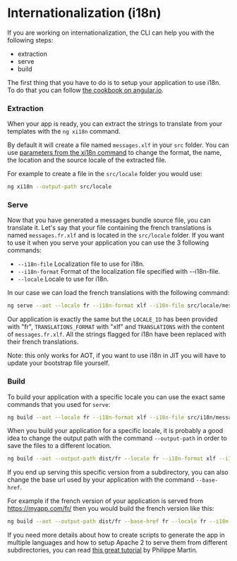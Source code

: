 # Internationalization (i18n)

If you are working on internationalization, the CLI can help you with the following steps: 
- extraction
- serve
- build

The first thing that you have to do is to setup your application to use i18n.
To do that you can follow [the cookbook on angular.io](https://angular.io/docs/ts/latest/cookbook/i18n.html).

### Extraction
When your app is ready, you can extract the strings to translate from your templates with the
`ng xi18n` command.

By default it will create a file named `messages.xlf` in your `src` folder.
You can use [parameters from the xi18n command](../xi18n) to change the format,
the name, the location and the source locale of the extracted file.

For example to create a file in the `src/locale` folder you would use:
```sh
ng xi18n --output-path src/locale
```

### Serve
Now that you have generated a messages bundle source file, you can translate it.
Let's say that your file containing the french translations is named `messages.fr.xlf` 
and is located in the `src/locale` folder.
If you want to use it when you serve your application you can use the 3 following commands:
- `--i18n-file` Localization file to use for i18n.
- `--i18n-format` Format of the localization file specified with --i18n-file.
- `--locale` Locale to use for i18n.

In our case we can load the french translations with the following command:
```sh
ng serve --aot --locale fr --i18n-format xlf --i18n-file src/locale/messages.fr.xlf
```

Our application is exactly the same but the `LOCALE_ID` has been provided with "fr",
`TRANSLATIONS_FORMAT` with "xlf" and `TRANSLATIONS` with the content of `messages.fr.xlf`.
All the strings flagged for i18n have been replaced with their french translations.

Note: this only works for AOT, if you want to use i18n in JIT you will have to update
your bootstrap file yourself.

### Build
To build your application with a specific locale you can use the exact same commands
that you used for `serve`:
```sh
ng build --aot --locale fr --i18n-format xlf --i18n-file src/i18n/messages.fr.xlf
```

When you build your application for a specific locale, it is probably a good idea to change
the output path with the command `--output-path` in order to save the files to a different location.

```sh
ng build --aot --output-path dist/fr --locale fr --i18n-format xlf --i18n-file src/i18n/messages.fr.xlf
```

If you end up serving this specific version from a subdirectory, you can also change
the base url used by your application with the command `--base-href`.

For example if the french version of your application is served from https://myapp.com/fr/
then you would build the french version like this:

```sh
ng build --aot --output-path dist/fr --base-href fr --locale fr --i18n-format xlf --i18n-file src/i18n/messages.fr.xlf
```

If you need more details about how to create scripts to generate the app in multiple
languages and how to setup Apache 2 to serve them from different subdirectories,
you can read [this great tutorial](https://medium.com/@feloy/deploying-an-i18n-angular-app-with-angular-cli-fc788f17e358#.1xq4iy6fp)
by Philippe Martin.